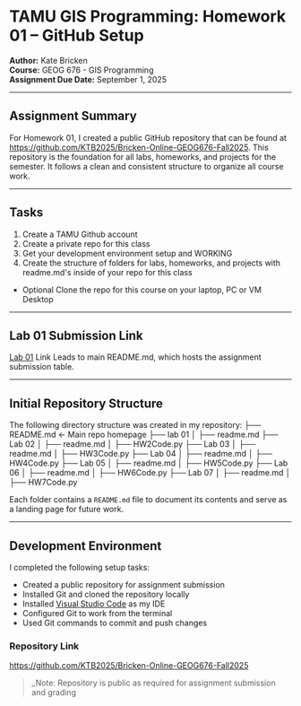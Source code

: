 # TAMU GIS Programming: Homework 01 – GitHub Setup

**Author:** Kate Bricken  
**Course:** GEOG 676 - GIS Programming  
**Assignment Due Date:** September 1, 2025

---

## Assignment Summary

For Homework 01, I created a public GitHub repository that can be found at https://github.com/KTB2025/Bricken-Online-GEOG676-Fall2025.  This repository is the foundation for all labs, homeworks, and projects for the semester. It follows a clean and consistent structure to organize all course work.

---

## Tasks
1. Create a TAMU Github account
2. Create a private repo for this class
3. Get your development environment setup and WORKING
4. Create the structure of folders for labs, homeworks, and projects with readme.md's inside of your repo for this class
* Optional Clone the repo for this course on your laptop, PC or VM Desktop

---

## Lab 01 Submission Link
[Lab 01](https://github.com/KTB2025/Bricken-Online-GEOG676-Fall2025.git)
Link Leads to main README.md, which hosts the assignment submission table. 

---

## Initial Repository Structure

The following directory structure was created in my repository:
├── README.md ← Main repo homepage
├── lab 01
│ ├── readme.md
├── Lab 02
│ ├── readme.md
│ ├── HW2Code.py
├── Lab 03
│ ├── readme.md
│ ├── HW3Code.py
├── Lab 04
│ ├── readme.md
│ ├── HW4Code.py
├── Lab 05
│ ├── readme.md
│ ├── HW5Code.py
├── Lab 06
│ ├── readme.md
│ ├── HW6Code.py
├── Lab 07
│ ├── readme.md
│ ├── HW7Code.py

Each folder contains a `README.md` file to document its contents and serve as a landing page for future work.

---

## Development Environment

I completed the following setup tasks:

- Created a public repository for assignment submission
- Installed Git and cloned the repository locally  
- Installed [Visual Studio Code](https://code.visualstudio.com/) as my IDE  
- Configured Git to work from the terminal  
- Used Git commands to commit and push changes

### Repository Link  
https://github.com/KTB2025/Bricken-Online-GEOG676-Fall2025

> _Note: Repository is public as required for assignment submission and grading

